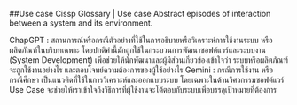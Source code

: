##Use case
Cissp Glossary | Use case
Abstract episodes of interaction between a system and its environment.

ChapGPT : สถานการณ์หรือกรณีตัวอย่างที่ใช้ในการอธิบายหรือวิเคราะห์การใช้งานระบบ หรือผลิตภัณฑ์ในบริบทเฉพาะ โดยปกติคำนี้มักถูกใช้ในกระบวนการพัฒนาซอฟต์แวร์และระบบงาน (System Development) เพื่อช่วยให้นักพัฒนาและผู้มีส่วนเกี่ยวข้องเข้าใจว่า ระบบหรือผลิตภัณฑ์จะถูกใช้งานอย่างไร และตอบโจทย์ความต้องการของผู้ใช้อย่างไร
Gemini : กรณีการใช้งาน หรือ กรณีศึกษา เป็นแนวคิดที่ใช้ในการวิเคราะห์และออกแบบระบบ โดยเฉพาะในด้านวิศวกรรมซอฟต์แวร์  Use Case จะช่วยให้เราเข้าใจถึงวิธีการที่ผู้ใช้งานจะโต้ตอบกับระบบเพื่อบรรลุเป้าหมายที่ต้องการ
